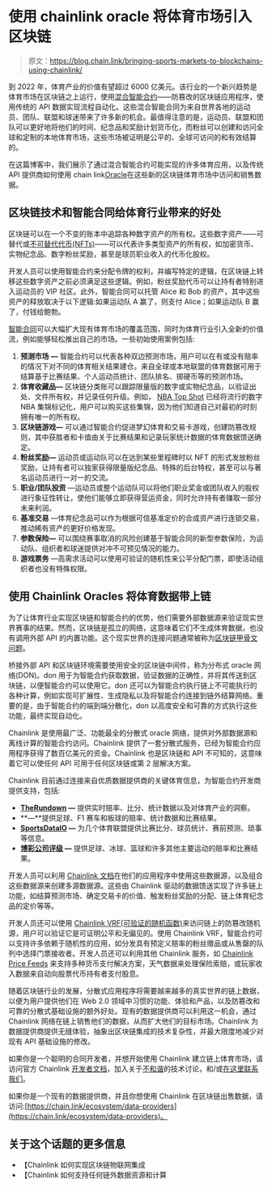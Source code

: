 # 使用 chainlink oracle 将体育市场引入区块链

> 原文：<https://blog.chain.link/bringing-sports-markets-to-blockchains-using-chainlink/>

到 2022 年，体育产业的价值有望超过 6000 亿美元。该行业的一个新兴趋势是体育市场在区块链之上运行，使用[混合智能合约](https://blog.chain.link/hybrid-smart-contracts-explained/)——防篡改的区块链应用程序，使用传统的 API 数据实现流程自动化。这些混合智能合同为来自世界各地的运动员、团队、联盟和球迷带来了许多新的机会。最值得注意的是，运动员、联盟和团队可以更好地将他们的时间、纪念品和奖励计划货币化，而粉丝可以创建和访问全球和定制的本地体育市场，这些市场被证明是公平的、全球可访问的和有效结算的。

在这篇博客中，我们展示了通过混合智能合约可能实现的许多体育应用，以及传统 API 提供商如何使用 chain link[Oracle](https://chain.link/education/blockchain-oracles)在这些新的区块链体育市场中访问和销售数据。

## 区块链技术和智能合同给体育行业带来的好处

区块链可以在一个不变的账本中追踪各种数字资产的所有权。这些数字资产——可替代或[不可替代代币(NFTs)](https://chain.link/education/nfts)——可以代表许多类型资产的所有权，如加密货币、实物纪念品、数字粉丝奖励，甚至是球员职业收入的代币化股权。

开发人员可以使用智能合约来分配令牌的权利，并编写特定的逻辑，在区块链上转移这些数字资产之前必须满足这些逻辑。例如，粉丝奖励代币可以让持有者特别进入运动员的 VIP 社区。此外，智能合同可以托管 Alice 和 Bob 的资产，其中这些资产的释放取决于以下逻辑:如果运动队 A 赢了，则支付 Alice；如果运动队 B 赢了，付钱给鲍勃。

[智能合同](https://chain.link/education/smart-contracts)可以大幅扩大现有体育市场的覆盖范围，同时为体育行业引入全新的价值流，例如能够轻松推出自己的市场。一些初始使用案例包括:

1.  **预测市场** **—** 智能合约可以代表各种双边预测市场，用户可以在有或没有赔率的情况下对不同的体育相关结果建仓。来自全球或本地联盟的体育数据可用于结算基于比赛结果、个人运动员统计、团队排名、掷硬币等的预测市场。
2.  **体育收藏品—** 区块链分类账可以跟踪限量版的数字或实物纪念品，以验证出处、文件所有权，并记录任何升级。例如， [NBA Top Shot](https://nbatopshot.com/) 已经将流行的数字 NBA 集锦标记化，用户可以购买这些集锦，因为他们知道自己对最初的时刻拥有唯一的所有权。
3.  **区块链游戏—** 可以通过智能合约促进梦幻体育和交易卡游戏，创建防篡改规则，其中获胜者和卡值由关于比赛结果和记录玩家统计数据的体育数据馈送确定。
4.  **粉丝奖励—** 运动员或运动队可以在达到某些里程碑时以 NFT 的形式发放粉丝奖励，让持有者可以独家获得限量版纪念品、特殊的后台特权，甚至可以与著名运动员进行一对一的交流。
5.  **职业/团队投资** —运动员或整个运动队可以将他们职业奖金或团队收入的股权进行象征性转让，使他们能够立即获得营运资金，同时允许持有者赚取一部分未来利润。
6.  **基准交易** —体育纪念品可以作为根据可信基准定价的合成资产进行连锁交易，推动稀有资产的更好价格发现。
7.  **参数保险—** 可以围绕赛事取消的风险创建基于智能合同的新型参数保险，为运动队、组织者和球迷提供对冲不可预见情况的能力。
8.  **游戏票务** —高需求活动可以使用可验证的随机性来公平分配门票，即使活动组织者也没有特殊权限。

## 使用 Chainlink Oracles 将体育数据带上链

为了让体育行业实现区块链和智能合约的优势，他们需要外部数据源来验证现实世界赛事的结果。然而，区块链是孤立的网络，这意味着它们不生成体育数据，也没有调用外部 API 的内置功能。这个现实世界的连接问题通常被称为[区块链甲骨文问题](https://blog.chain.link/what-is-the-blockchain-oracle-problem/)。

桥接外部 API 和区块链环境需要使用安全的区块链中间件，称为分布式 oracle 网络(DON)。don 用于为智能合约获取数据，验证数据的正确性，并将其传送到区块链，以便智能合约可以使用它。don 还可以为智能合约执行链上不可能执行的各种计算，例如实现可扩展性、生成隐私以及将智能合约连接到链外结算网络。重要的是，由于智能合约的端到端分散化，don 以高度安全和可靠的方式执行这些功能，最终实现自动化。

Chainlink 是使用最广泛、功能最全的分散式 oracle 网络，提供对外部数据源和离线计算的智能合约访问。Chainlink 提供了一套分散式服务，已经为智能合约应用程序获得了数百亿美元的资金。Chainlink 也是区块链和 API 不可知的，这意味着它可以使任何 API 可用于任何区块链或第 2 层解决方案。

Chainlink 目前通过连接来自优质数据提供商的关键体育信息，为智能合约开发商提供支持，包括:

*   **[TheRundown](https://market.link/data-providers/098c3c5e-811d-4b8a-b2e3-d1806909c7d7/integrations?network=1) —** 提供实时赔率、比分、统计数据以及对体育产业的洞察。
*   **—**提供足球、F1 赛车和板球的赔率、统计数据和比赛结果。
*   **[SportsDataIO](https://market.link/data-providers/5fcd7b71-33aa-4679-bc70-75d3ebe01c04/integrations?network=1) —** 为几个体育联盟提供比赛比分、球员统计、赛前预测、琐事等信息。
*   **[博彩公司评级](https://market.link/data-providers/3620ffd3-d6be-4ede-961c-9f9fd91a5b84/integrations?network=1) —** 提供足球、冰球、篮球和许多其他主要运动的赔率和比赛结果。

开发人员可以利用 [Chainlink 文档](https://docs.chain.link/docs/data-provider-nodes-list/)在他们的应用程序中使用这些数据源，以及组合这些数据源来创建多源数据源。这些由 Chainlink 驱动的数据馈送实现了许多链上功能，如结算预测市场、确定交易卡的价值、触发粉丝奖励的分配、链上体育纪念品的定价等等。

开发人员还可以使用 [Chainlink VRF(可验证的随机函数)](https://chain.link/solutions/chainlink-vrf)来访问链上的防篡改随机源，用户可以验证它是可证明公平和无偏见的。使用 Chainlink VRF，智能合约可以支持许多依赖于随机性的应用，如分发具有预定义赔率的粉丝赠品或从售罄的队列中选择门票接收者。开发人员还可以利用其他 Chainlink 服务，如 [Chainlink Price Feeds](https://chain.link/solutions/defi) 来支持多种货币支付解决方案，天气数据来处理保险索赔，或玩家收入数据来自动向股票代币持有者支付股息。

随着区块链行业的发展，分散式应用程序将需要越来越多的真实世界的链上数据，以便为用户提供他们在 Web 2.0 领域中习惯的功能、体验和产品，以及防篡改和可靠的分散式基础设施的额外好处。现有的数据提供商可以利用这一机会，通过 Chainlink 网络在链上销售他们的数据，从而扩大他们的目标市场。Chainlink 为数据提供商提供无缝体验，抽象出区块链集成的技术复杂性，并最大限度地减少对现有 API 基础设施的修改。

如果你是一个聪明的合同开发者，并想开始使用 Chainlink 建立链上体育市场，请访问官方 Chainlink [开发者文档](https://docs.chain.link/docs/getting-started)，加入关于[不和谐](https://discordapp.com/invite/aSK4zew)的技术讨论，和/或[在这里联系我们](https://chainlinkcommunity.typeform.com/to/OYQO67EF?page=blog)。

如果你是一个现有的数据提供商，并且你想使用 Chainlink 在区块链出售数据，请访问:[https://chain.link/ecosystem/data-providers](https://chain.link/ecosystem/data-providers)。

## 关于这个话题的更多信息

*   【Chainlink 如何实现区块链物联网集成
*   【Chainlink 如何支持任何链外数据资源和计算
